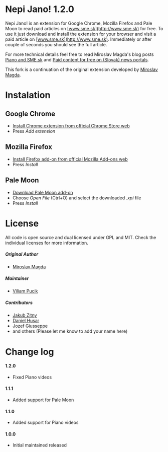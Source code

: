 Nepi Jano! 1.2.0
============

Nepi Jano! is an extension for Google Chrome, Mozilla Firefox and Pale Moon to read paid articles on [www.sme.sk](http://www.sme.sk) for free. To use it just download and install the extension for your browser and visit a paid article on [www.sme.sk](http://www.sme.sk). Immediately or after couple of seconds you should see the full article.

For more technical details feel free to read Miroslav Magda's blog posts [Piano and SME.sk](http://blog.ejci.net/2013/04/21/piano-and-sme-sk/) and [Paid content for free on (Slovak) news portals](http://blog.ejci.net/2013/05/19/paid-content-for-free-on-slovak-news-portals/).

This fork is a continuation of the original extension developed by [Miroslav Magda](https://github.com/ejci/nepi-jano).

# Instalation

## Google Chrome

* [Install Chrome extension from official Chrome Store web](https://chrome.google.com/webstore/detail/nepi-jano/dmiebaglkdeebobffhbomapifjjjjakj)
* Press *Add extension*

## Mozilla Firefox

* [Install Firefox add-on from official Mozilla Add-ons web](https://addons.mozilla.org/en-US/firefox/addon/nepi-jano/) 
* Press *Install*

## Pale Moon

* [Download Pale Moon add-on](https://github.com/viliampucik/nepi-jano/raw/master/releases/nepi-jano-1.2.0.palemoon.xpi)
* Choose *Open File* (Ctrl+O) and select the downloaded *.xpi*  file
* Press *Install*

# License

All code is open source and dual licensed under GPL and MIT. Check the individual licenses for more information.

##### Original Author
* [Miroslav Magda](http://ejci.net)

##### Maintainer
* [Viliam Pucik](https://github.com/viliampucik)

##### Contributors
* [Jakub Zitny](https://github.com/jakubzitny)
* [Daniel Husar](https://github.com/danielhusar)
* Jozef Giusseppe
* and others (Please let me know to add your name here)

# Change log

#### 1.2.0

* Fixed Piano videos

#### 1.1.1

* Added support for Pale Moon

#### 1.1.0

* Added support for Piano videos

#### 1.0.0

* Initial maintained released